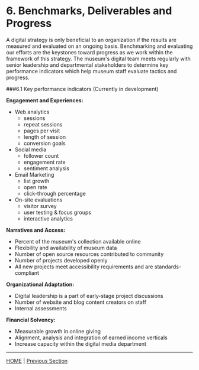 # 6. Benchmarks, Deliverables and Progress

A digital strategy is only beneficial to an organization if the results are measured and evaluated on an ongoing basis. Benchmarking and evaluating our efforts are the keystones toward progress as we work within the framework of this strategy. The museum's digital team meets regularly with senior leadership and departmental stakeholders to determine key performance indicators which help museum staff evaluate tactics and progress.

###6.1 Key performance indicators (Currently in development)

**Engagement and Experiences:**

* Web analytics
	* sessions
	* repeat sessions
	* pages per visit
	* length of session
	* conversion goals  
* Social media
	* follower count
	* engagement rate
	* sentiment analysis
* Email Marketing
	* list growth
	* open rate
	* click-through percentage
* On-site evaluations
	* visitor survey
	* user testing & focus groups
	* interactive analytics
	
**Narratives and Access:**

* Percent of the museum's collection available online
* Flexibility and availability of museum data
* Number of open source resources contributed to community
* Number of projects developed openly
* All new projects meet accessibility requirements and are standards-compliant

**Organizational Adaptation:**

* Digital leadership is a part of early-stage project discussions
* Number of website and blog content creators on staff
* Internal assessments

**Financial Solvency:**

* Measurable growth in online giving
* Alignment, analysis and integration of earned income verticals
* Increase capacity within the digital media department

-----

[HOME](index.md) | [Previous Section](05_Financial_Solvency.md)
